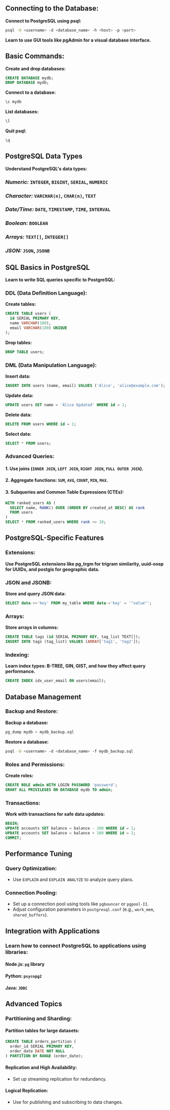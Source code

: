 ## Connecting to the Database:
__Connect to PostgreSQL using psql:__
```sh
psql -U <username> -d <database_name> -h <host> -p <port>
```
__Learn to use GUI tools like pgAdmin for a visual database interface.__

## Basic Commands:
__Create and drop databases:__
```sql
CREATE DATABASE mydb;
DROP DATABASE mydb;
```
__Connect to a database:__
```bash
\c mydb
```
__List databases:__
```bash
\l
```
__Quit psql:__
```bash
\q
```

## PostgreSQL Data Types
__Understand PostgreSQL's data types:__

### *Numeric:* `INTEGER`, `BIGINT`, `SERIAL`, `NUMERIC`

### *Character:* `VARCHAR(n)`, `CHAR(n)`, `TEXT`

### *Date/Time:* `DATE`, `TIMESTAMP`, `TIME`, `INTERVAL`

### *Boolean:* `BOOLEAN`

### *Arrays:* `TEXT[]`, `INTEGER[]`

### *JSON:* `JSON`, `JSONB`

##  SQL Basics in PostgreSQL
__Learn to write SQL queries specific to PostgreSQL:__

### DDL (Data Definition Language):
__Create tables:__
```sql
CREATE TABLE users (
  id SERIAL PRIMARY KEY,
  name VARCHAR(100),
  email VARCHAR(100) UNIQUE
);
```
__Drop tables:__
```sql
DROP TABLE users;
```
### DML (Data Manipulation Language):
__Insert data:__
```sql
INSERT INTO users (name, email) VALUES ('Alice', 'alice@example.com');
```
__Update data:__
```sql
UPDATE users SET name = 'Alice Updated' WHERE id = 1;
```
__Delete data:__
```sql
DELETE FROM users WHERE id = 1;
```
__Select data:__
```sql
SELECT * FROM users;
```
### Advanced Queries:
#### 1. Use joins (`INNER JOIN`, `LEFT JOIN`, `RIGHT JOIN`, `FULL OUTER JOIN`).
#### 2. Aggregate functions: `SUM`, `AVG`, `COUNT`, `MIN`, `MAX`.
#### 3. Subqueries and Common Table Expressions (CTEs):
```sql
WITH ranked_users AS (
  SELECT name, RANK() OVER (ORDER BY created_at DESC) AS rank
  FROM users
)
SELECT * FROM ranked_users WHERE rank <= 10;
```
## PostgreSQL-Specific Features
### Extensions:
__Use PostgreSQL extensions like pg_trgm for trigram similarity, uuid-ossp for UUIDs, and postgis for geographic data.__
### JSON and JSONB:
__Store and query JSON data:__
```sql
SELECT data->>'key' FROM my_table WHERE data->'key' = '"value"';
```
### Arrays:
__Store arrays in columns:__
```sql
CREATE TABLE tags (id SERIAL PRIMARY KEY, tag_list TEXT[]);
INSERT INTO tags (tag_list) VALUES (ARRAY['tag1', 'tag2']);
```
### Indexing:
__Learn index types: B-TREE, GIN, GIST, and how they affect query performance.__
```sql
CREATE INDEX idx_user_email ON users(email);
```

##  Database Management
### Backup and Restore:
__Backup a database:__
```bash
pg_dump mydb > mydb_backup.sql
```
__Restore a database:__
```bash
psql -U <username> -d <database_name> -f mydb_backup.sql
```
### Roles and Permissions:
__Create roles:__
```sql
CREATE ROLE admin WITH LOGIN PASSWORD 'password';
GRANT ALL PRIVILEGES ON DATABASE mydb TO admin;
```
### Transactions:
__Work with transactions for safe data updates:__

```sql
BEGIN;
UPDATE accounts SET balance = balance - 100 WHERE id = 1;
UPDATE accounts SET balance = balance + 100 WHERE id = 2;
COMMIT;
```

## Performance Tuning
### Query Optimization:
- Use `EXPLAIN` and `EXPLAIN ANALYZE` to analyze query plans.
### Connection Pooling:
- Set up a connection pool using tools like `pgbouncer` or `pgpool-II`.
- Adjust configuration parameters in `postgresql.conf` (e.g., `work_mem`, `shared_buffers`).

##  Integration with Applications
### Learn how to connect PostgreSQL to applications using libraries:
#### Node.js: `pg` library
#### Python: `psycopg2`
#### Java: `JDBC`


## Advanced Topics
### Partitioning and Sharding:
#### Partition tables for large datasets:
```sql
CREATE TABLE orders_partition (
  order_id SERIAL PRIMARY KEY,
  order_date DATE NOT NULL
) PARTITION BY RANGE (order_date);
```
#### Replication and High Availability:
- Set up streaming replication for redundancy.

#### Logical Replication:
- Use for publishing and subscribing to data changes.
